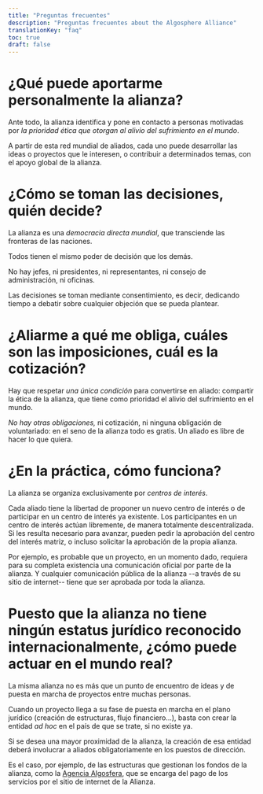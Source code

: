 ```yaml
---
title: "Preguntas frecuentes"
description: "Preguntas frecuentes about the Algosphere Alliance"
translationKey: "faq"
toc: true
draft: false
---
```


# ¿Qué puede aportarme personalmente la alianza?
Ante todo, la alianza identifica y pone en contacto a personas motivadas por *la prioridad ética que otorgan al alivio del sufrimiento en el mundo*.

A partir de esta red mundial de aliados, cada uno puede desarrollar las ideas o proyectos que le interesen, o contribuir a determinados temas, con el apoyo global de la alianza.

# ¿Cómo se toman las decisiones, quién decide?
La alianza es una *democracia directa mundial*, que transciende las fronteras de las naciones.

Todos tienen el mismo poder de decisión que los demás.

No hay jefes, ni presidentes, ni representantes, ni consejo de administración, ni oficinas.

Las decisiones se toman mediante consentimiento, es decir, dedicando tiempo a debatir sobre cualquier objeción que se pueda plantear.

# ¿Aliarme a qué me obliga, cuáles son las imposiciones, cuál es la cotización?
Hay que respetar *una única condición* para convertirse en aliado: compartir la ética de la alianza, que tiene como prioridad el alivio del sufrimiento en el mundo.

*No hay otras obligaciones,* ni cotización, ni ninguna obligación de voluntariado: en el seno de la alianza todo es gratis. Un aliado es libre de hacer lo que quiera.

# ¿En la práctica, cómo funciona?
La alianza se organiza exclusivamente por *centros de interés*.

Cada aliado tiene la libertad de proponer un nuevo centro de interés o de participar en un centro de interés ya existente. Los participantes en un centro de interés actúan libremente, de manera totalmente descentralizada. Si les resulta necesario para avanzar, pueden pedir la aprobación del centro del interés matriz, o incluso solicitar la aprobación de la propia alianza.

Por ejemplo, es probable que un proyecto, en un momento dado, requiera para su completa existencia una comunicación oficial por parte de la alianza. Y cualquier comunicación pública de la alianza  --a través de su sitio de internet-- tiene que ser aprobada por toda la alianza.

# Puesto que la alianza no tiene ningún estatus jurídico reconocido internacionalmente, ¿cómo puede actuar en el mundo real?
La misma alianza no es más que un punto de encuentro de ideas y de puesta en marcha de proyectos entre muchas personas.

Cuando un proyecto llega a su fase de puesta en marcha en el plano jurídico (creación de estructuras, flujo financiero...), basta con crear la entidad *ad hoc* en el país de que se trate, si no existe ya.

Si se desea una mayor proximidad de la alianza, la creación de esa entidad deberá involucrar a aliados obligatoriamente en los puestos de dirección.

Es el caso, por ejemplo, de las estructuras que gestionan los fondos de la alianza, como la [Agencia Algosfera](https://www.ic.gc.ca/app/scr/cc/CorporationsCanada/fdrlCrpDtls.html?corpId=8368970&V_TOKEN=1381977666108&crpNm=agence%20algosph%E8re&crpNmbr=&bsNmbr=), que se encarga del pago de los servicios por el sitio de internet de la Alianza.
